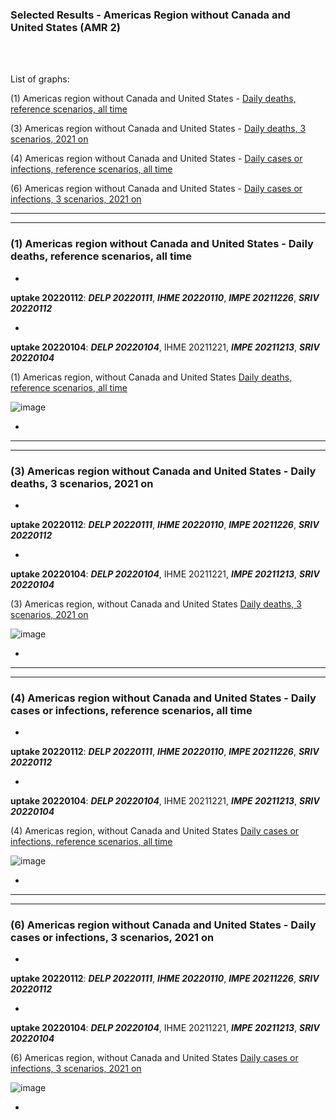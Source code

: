 ### Selected Results - Americas Region without Canada and United States (AMR 2)
  
<br/><br/>

List of graphs:



(1) Americas region without Canada and United States - [Daily deaths, reference scenarios, all time](https://github.com/pourmalek/CovidVisualizedGlobal/blob/main/RESULTS%20Americas%20region%20without%20Canada%20and%20United%20States/README.md#1-americas-region-without-canada-and-united-states---daily-deaths-reference-scenarios-all-time)

(3) Americas region without Canada and United States - [Daily deaths, 3 scenarios, 2021 on](https://github.com/pourmalek/CovidVisualizedGlobal/blob/main/RESULTS%20Americas%20region%20without%20Canada%20and%20United%20States/README.md#3-americas-region-without-canada-and-united-states---daily-deaths-3-scenarios-2021-on)

(4) Americas region without Canada and United States - [Daily cases or infections, reference scenarios, all time](https://github.com/pourmalek/CovidVisualizedGlobal/blob/main/RESULTS%20Americas%20region%20without%20Canada%20and%20United%20States/README.md#4-americas-region-without-canada-and-united-states---daily-cases-or-infections-reference-scenarios-all-time)

(6) Americas region without Canada and United States - [Daily cases or infections, 3 scenarios, 2021 on](https://github.com/pourmalek/CovidVisualizedGlobal/blob/main/RESULTS%20Americas%20region%20without%20Canada%20and%20United%20States/README.md#6-americas-region-without-canada-and-united-states---daily-cases-or-infections-3-scenarios-2021-on)


  
  
  

********************************************************************************************************************************************
********************************************************************************************************************************************  

### (1) Americas region without Canada and United States - Daily deaths, reference scenarios, all time
  
 
  
  
*

**uptake 20220112**: **_DELP 20220111_**, **_IHME 20220110_**, **_IMPE 20211226_**, **_SRIV 20220112_**



*

**uptake 20220104**: **_DELP 20220104_**, IHME 20211221, **_IMPE 20211213_**, **_SRIV 20220104_**

(1) Americas region, without Canada and United States [Daily deaths, reference scenarios, all time](https://github.com/pourmalek/CovidVisualizedGlobal/blob/main/20220104/output/merge/graph%20AMR2%2011a%20COVID-19%20daily%20deaths%2C%20AMR2%2C%20reference%20scenarios%2C%20all%20time.pdf)

![image](https://user-images.githubusercontent.com/30849720/148609314-785701e9-e96d-4a49-9313-7315dce6fa8c.png)

*











********************************************************************************************************************************************
********************************************************************************************************************************************  

### (3) Americas region without Canada and United States - Daily deaths, 3 scenarios, 2021 on
  
 
  
  
*

**uptake 20220112**: **_DELP 20220111_**, **_IHME 20220110_**, **_IMPE 20211226_**, **_SRIV 20220112_**



*

**uptake 20220104**: **_DELP 20220104_**, IHME 20211221, **_IMPE 20211213_**, **_SRIV 20220104_**

(3) Americas region, without Canada and United States [Daily deaths, 3 scenarios, 2021 on](https://github.com/pourmalek/CovidVisualizedGlobal/blob/main/20220104/output/merge/graph%20AMR2%2014%20COVID-19%20daily%20deaths%2C%20AMR2%2C%203%20scenarios%2C%202021.pdf)

![image](https://user-images.githubusercontent.com/30849720/148612596-9b0a6106-f7f5-4325-8dc8-2542028cb7e6.png)

*









********************************************************************************************************************************************
********************************************************************************************************************************************  

### (4) Americas region without Canada and United States - Daily cases or infections, reference scenarios, all time
  
 
  
  
*

**uptake 20220112**: **_DELP 20220111_**, **_IHME 20220110_**, **_IMPE 20211226_**, **_SRIV 20220112_**



*

**uptake 20220104**: **_DELP 20220104_**, IHME 20211221, **_IMPE 20211213_**, **_SRIV 20220104_**

(4) Americas region, without Canada and United States [Daily cases or infections, reference scenarios, all time](https://github.com/pourmalek/CovidVisualizedGlobal/blob/main/20220104/output/merge/graph%20AMR2%2021%20COVID-19%20daily%20cases%2C%20AMR2%2C%20reference%20scenarios.pdf)

![image](https://user-images.githubusercontent.com/30849720/148613429-6fe304a8-74e6-48be-9f3b-581a49acd697.png)

*













********************************************************************************************************************************************
********************************************************************************************************************************************  

### (6) Americas region without Canada and United States - Daily cases or infections, 3 scenarios, 2021 on
  
 
  
  
*

**uptake 20220112**: **_DELP 20220111_**, **_IHME 20220110_**, **_IMPE 20211226_**, **_SRIV 20220112_**



*

**uptake 20220104**: **_DELP 20220104_**, IHME 20211221, **_IMPE 20211213_**, **_SRIV 20220104_**

(6) Americas region, without Canada and United States [Daily cases or infections, 3 scenarios, 2021 on](https://github.com/pourmalek/CovidVisualizedGlobal/blob/main/20220104/output/merge/graph%20AMR2%2024%20COVID-19%20daily%20cases%2C%20AMR2%2C%203%20scenarios%2C%202021%2C%20uncertainty.pdf)

![image](https://user-images.githubusercontent.com/30849720/148613653-eb1b2d5f-06e3-49e8-be51-9255aa748779.png)

*







